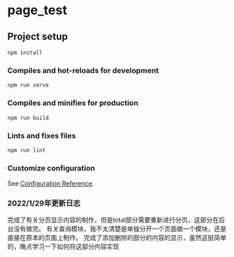 # page_test

## Project setup
```
npm install
```

### Compiles and hot-reloads for development
```
npm run serve
```

### Compiles and minifies for production
```
npm run build
```

### Lints and fixes files
```
npm run lint
```

### Customize configuration
See [Configuration Reference](https://cli.vuejs.org/config/).
### 2022/1/29年更新日志
完成了有关分页显示内容的制作，但是total部分需要重新进行分页，这部分在后台没有做完。
有关查询模块，我不太清楚是单独分开一个页面做一个模块，还是直接在原本的页面上制作。
完成了添加删除的部分的内容的显示，虽然这挺简单的，晚点学习一下如何将这部分内容实现